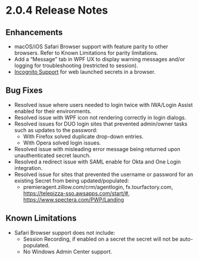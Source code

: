 [title]: # (2.0.4 Release)
[tags]: # (web password filler)
[priority]: # (39991)
# 2.0.4 Release Notes

## Enhancements

* macOS/iOS Safari Browser support with feature parity to other browsers. Refer to Known Limitations for parity limitations.
* Add a “Message” tab in WPF UX to display warning messages and/or logging for troubleshooting (restricted to session).
* [Incognito Support](../using-wpf/incognito-support.md) for web launched secrets in a browser.

## Bug Fixes

* Resolved issue where users needed to login twice with IWA/Login Assist enabled for their environments.
* Resolved issue with WPF icon not rendering correctly in login dialogs.
* Resolved issues for DUO login sites that prevented admin/owner tasks such as updates to the password:
  * With Firefox solved duplicate drop-down entries.
  * With Opera solved login issues.
* Resolved issue with misleading error message being returned upon unauthenticated secret launch.
* Resolved a redirect issue with SAML enable for Okta and One Login integration.
* Resolved issue for sites that prevented the username or password for an existing Secret from being updated/populated:
  * premieragent.zillow.com/crm/agentlogin, fx.tourfactory.com, https://telepizza-sso.awsapps.com/start/#, https://www.spectera.com/PWP/Landing

## Known Limitations

* Safari Browser support does not include:
  * Session Recording, if enabled on a secret the secret will not be auto-populated.
  * No Windows Admin Center support.
